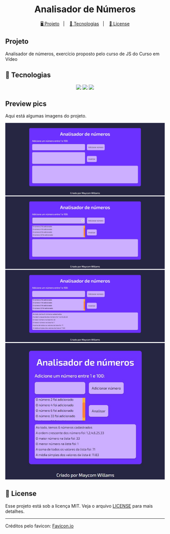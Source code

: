 <h1 align="center">
  Analisador de Números
</h1>

<p align="center">
  <a href="#-projeto">🖥️ Projeto</a>&nbsp;&nbsp;&nbsp;|&nbsp;&nbsp;&nbsp;
  <a href="#-tecnologias">🚀 Tecnologias</a>&nbsp;&nbsp;&nbsp;|&nbsp;&nbsp;&nbsp;
  <a href="#-license">📝 License</a>
</p>

## Projeto

<p>Analisador de números, exercício proposto pelo curso de JS do Curso em Vídeo</p>

## 🚀 Tecnologias

<p align="center">
  <img src="https://img.shields.io/badge/html5-%23E34F26.svg?style=for-the-badge&logo=html5&logoColor=white" />
  <img src="https://img.shields.io/badge/CSS3-1572B6?style=for-the-badge&logo=css3&logoColor=white" />
  <img src="https://img.shields.io/badge/JavaScript-323330?style=for-the-badge&logo=javascript&logoColor=F7DF1E" />
</p>

## Preview pics

<p>Aqui está algumas imagens do projeto.</p>
 
 <div align="center">
 <img src="https://github.com/Maycomwill/Analisador-de-Numeros/blob/main/assets/1.jpg?raw=true" width: 700px/>
 </div>
 
 <div align="center">
 <img src="https://github.com/Maycomwill/Analisador-de-Numeros/blob/main/assets/2.jpg?raw=true" width: 700px/>
 </div>
 
 <div align="center">
 <img src="https://github.com/Maycomwill/Analisador-de-Numeros/blob/main/assets/3.jpg?raw=true" width: 700px/>
 </div>
  <div align="center">
 <img src="https://github.com/Maycomwill/Analisador-de-Numeros/blob/main/assets/4.jpg?raw=true" width: 400px/>
 </div>

## 📝 License

Esse projeto está sob a licença MIT. Veja o arquivo [LICENSE](LICENSE) para mais detalhes.

---

Créditos pelo favicon: [Favicon.io](https://favicon.io/)
